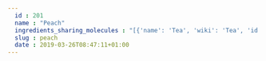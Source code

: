```yaml
---
  id : 201
  name : "Peach"
  ingredients_sharing_molecules : "[{'name': 'Tea', 'wiki': 'Tea', 'id': 310, 'category': 'Plant', 'common_molecules': [89594, 5280443, 5280598, 246728, 7460, 5367719, 6054, 17100, 7284, 527, 8858, 9064, 8094, 638278, 19602, 6072, 2733294, 637775, 5363388, 644104, 5280511, 650, 5280863, 8103, 13144, 4788, 26447, 8129, 61020, 247, 8452, 1549778, 853433, 72276, 638011, 1889, 15394, 5280445, 8908, 8163, 637566, 240, 33931, 7462, 22386, 5365811, 8025, 7991, 8130, 798, 6569, 5281168, 441005, 61177, 72277, 6561, 65084, 7165, 10430, 996, 637542, 7921, 441484, 8051, 7002, 12097, 107971, 5284639, 10448, 31276, 338, 35821, 7288, 8723, 12756, 11552, 79803, 1110, 6050, 6654, 5280804, 6986, 7858, 5318042, 8027, 5352438, 107905, 31260, 2345, 5352543, 784, 8857, 439341, 5315892, 7150, 5280343, 11747, 638014, 126, 4133, 7654, 7847, 446925, 445070, 768, 8091, 323, 1183, 9862, 5281708, 637511, 8914, 8314, 6184, 6202, 5284503, 802, 957, 72, 61503, 643941, 999, 5352973, 439246, 244, 8768, 8892, 7710, 439263, 1130, 7824, 454, 8785, 1549026, 6251, 12020, 878, 12180, 444539, 11005, 14896, 18635, 5352626, 7501, 10393, 8500, 11509, 180, 8093, 65064, 643779, 23235, 12777, 107, 7720, 439533, 11128, 31289, 998]}, {'name': 'Apple', 'wiki': 'Apple', 'id': 162, 'category': 'Fruit', 'common_molecules': [89594, 5280443, 5280598, 7997, 5367719, 6054, 8908, 7284, 527, 9064, 6915, 8094, 638278, 6072, 2733294, 637775, 5363388, 644104, 5280511, 650, 8103, 13144, 4788, 26447, 7797, 8129, 61020, 247, 8452, 853433, 72276, 638011, 1889, 7714, 5280445, 17100, 637566, 240, 33931, 12209, 22386, 11160, 5365811, 8025, 7991, 8130, 12348, 798, 6569, 5281168, 441005, 5367412, 61177, 5780, 72277, 6561, 65084, 7165, 10430, 637542, 753, 441484, 5352438, 7002, 12097, 107971, 5284639, 7749, 10448, 24838, 31276, 338, 7288, 8723, 12756, 11552, 79803, 1110, 7802, 6050, 6654, 5280804, 6986, 5318042, 12278, 107905, 31260, 2345, 5280863, 784, 8857, 15394, 439341, 7150, 5364399, 5280343, 1549026, 5324489, 126, 7654, 7847, 445070, 768, 8091, 323, 1183, 7915, 9862, 5281708, 637511, 8914, 8314, 6184, 6202, 5284503, 802, 957, 72, 61503, 643941, 999, 439246, 244, 8768, 8892, 439263, 1130, 7824, 454, 8785, 6251, 878, 12180, 444539, 6584, 14896, 18635, 8038, 7858, 7501, 10393, 5315892, 11509, 180, 8093, 65064, 643779, 107, 439533, 11128, 31289, 998]}, {'name': 'Strawberry', 'wiki': 'Strawberry', 'id': 234, 'category': 'Berry', 'common_molecules': [89594, 5280443, 5280598, 7997, 12232, 7460, 5367719, 6054, 17100, 7284, 527, 9064, 8094, 638278, 7826, 6072, 2733294, 637775, 5363388, 644104, 5280511, 650, 8103, 13144, 4788, 26447, 7797, 61020, 247, 8452, 853433, 72276, 638011, 1889, 15394, 5280445, 8908, 637566, 240, 33931, 12209, 22386, 11160, 5365811, 8025, 7991, 8130, 798, 6569, 5281168, 441005, 61177, 72277, 6561, 65084, 10430, 12810, 637542, 441484, 12278, 7002, 107971, 5284639, 7749, 10448, 24838, 12844, 338, 7288, 8723, 11552, 79803, 1110, 6050, 6654, 5280804, 6986, 5318042, 5352438, 107905, 31260, 2345, 5280863, 784, 8857, 439341, 7150, 5280343, 1549026, 7742, 126, 7654, 7847, 445070, 768, 8091, 323, 1183, 7915, 9862, 5281708, 637511, 8314, 6184, 6202, 5284503, 802, 180, 72, 61503, 643941, 999, 5352973, 12813, 244, 16821, 8768, 8892, 439246, 439263, 1130, 7824, 454, 6251, 12020, 878, 12180, 444539, 11005, 6584, 18635, 8038, 7858, 7501, 10393, 5315892, 11509, 8093, 65064, 643779, 12777, 107, 7720, 439533, 11128, 998]}, {'name': 'Guava', 'wiki': 'Guava', 'id': 183, 'category': 'Fruit', 'common_molecules': [89594, 5280443, 5280598, 7997, 246728, 5367719, 6054, 17100, 7284, 527, 6915, 8094, 638278, 19602, 6072, 2733294, 637775, 12232, 5363388, 644104, 5280511, 650, 8103, 13144, 4788, 26447, 61020, 247, 25310, 8452, 853433, 5280863, 638011, 1889, 7714, 5280445, 8908, 8163, 637566, 240, 33931, 7462, 22386, 5365811, 8130, 798, 6569, 5281168, 441005, 6561, 65084, 7165, 10430, 996, 637542, 441484, 8051, 5352438, 12097, 107971, 5284639, 7749, 10448, 31276, 338, 7288, 8723, 12756, 11552, 79803, 1110, 6050, 6654, 5280804, 6986, 5318042, 12278, 31260, 2345, 5352543, 784, 8857, 15394, 439341, 5315892, 7150, 5280343, 1549026, 638014, 126, 7654, 7847, 446925, 445070, 768, 323, 1183, 9862, 5281708, 637511, 8914, 8314, 6202, 5284503, 802, 957, 72, 61503, 643941, 999, 5352973, 12813, 244, 16821, 8768, 8892, 7710, 439246, 439263, 1130, 7824, 454, 6251, 12020, 878, 12180, 444539, 11005, 6584, 14896, 18635, 8038, 7858, 7501, 10393, 8500, 11509, 180, 6184, 643779, 107, 439533, 11128, 31289, 998]}, {'name': 'Apricot', 'wiki': 'Apricot', 'id': 164, 'category': 'Fruit', 'common_molecules': [89594, 5280443, 5280598, 7997, 7460, 6054, 8908, 7704, 7284, 527, 9064, 8094, 638278, 6072, 2733294, 637775, 5363388, 644104, 5280511, 650, 5367719, 13144, 4788, 26447, 7797, 61020, 247, 8452, 853433, 72276, 638011, 1889, 7714, 5280445, 17100, 637566, 240, 33931, 12209, 5365811, 8130, 798, 6569, 5281168, 441005, 5780, 72277, 6561, 65084, 996, 12810, 637542, 441484, 12278, 107971, 5284639, 10448, 24838, 12844, 338, 7288, 8723, 12756, 11552, 79803, 1110, 6050, 6654, 5280804, 6986, 5318042, 5352438, 107905, 31260, 2345, 5280863, 784, 8857, 15394, 439341, 7150, 5280343, 1549026, 638014, 126, 7654, 7847, 446925, 445070, 768, 8091, 323, 1183, 9862, 5281708, 637511, 8914, 8314, 6184, 6202, 5284503, 802, 957, 72, 61503, 643941, 999, 12813, 439246, 244, 16821, 8768, 7710, 439263, 1130, 7824, 454, 8785, 6251, 12020, 878, 12180, 444539, 11005, 31276, 14896, 18635, 8038, 7858, 10393, 5315892, 11509, 180, 8093, 65064, 643779, 23235, 12777, 107, 439533, 11128, 31289, 998]}]"
  slug : peach
  date : 2019-03-26T08:47:11+01:00
---
```



